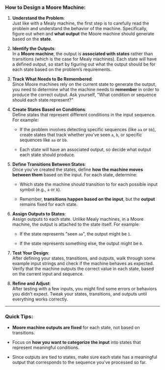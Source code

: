 ### **How to Design a Moore Machine:**

1. **Understand the Problem**:  
    Just like with a Mealy machine, the first step is to carefully read the problem and understand the behavior of the machine. Specifically, figure out when and **what output** the Moore machine should generate based on the **state**.
    
2. **Identify the Outputs**:  
    In a **Moore machine**, the output is **associated with states** rather than transitions (which is the case for Mealy machines). Each state will have a defined output, so start by figuring out what the output should be for each state based on the problem’s requirements.
    
3. **Track What Needs to Be Remembered**:  
    Since Moore machines rely on the current state to generate the output, you need to determine what the machine needs to **remember** in order to produce the correct output. Ask yourself, "What condition or sequence should each state represent?"
    
4. **Create States Based on Conditions**:  
    Define states that represent different conditions in the input sequence. For example:
    
    - If the problem involves detecting specific sequences (like `aa` or `bb`), create states that track whether you’ve seen `a`, `b`, or specific sequences like `aa` or `bb`.
        
    - Each state will have an associated output, so decide what output each state should produce.
        
5. **Define Transitions Between States**:  
    Once you’ve created the states, define **how the machine moves between them** based on the input. For each state, determine:
    
    - Which state the machine should transition to for each possible input symbol (e.g., `a` or `b`).
        
    - Remember, **transitions happen based on the input**, but the **output** remains fixed for each state.
        
6. **Assign Outputs to States**:  
    Assign outputs to each state. Unlike Mealy machines, in a Moore machine, the output is attached to the state itself. For example:
    
    - If the state represents "seen `aa`", the output might be `1`.
        
    - If the state represents something else, the output might be `0`.
        
7. **Test Your Design**:  
    After defining your states, transitions, and outputs, walk through some example input strings and check if the machine behaves as expected. Verify that the machine outputs the correct value in each state, based on the current input and sequence.
    
8. **Refine and Adjust**:  
    After testing with a few inputs, you might find some errors or behaviors you didn’t expect. Tweak your states, transitions, and outputs until everything works correctly.
    

---

### **Quick Tips:**

- **Moore machine outputs are fixed** for each state, not based on transitions.
    
- Focus on **how you want to categorize the input** into states that represent meaningful conditions.
    
- Since outputs are tied to states, make sure each state has a meaningful output that corresponds to the sequence you've processed so far.
    
